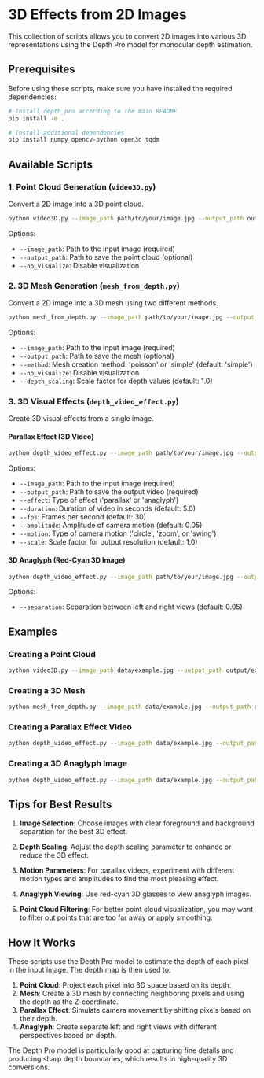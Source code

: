 # 3D Effects from 2D Images

This collection of scripts allows you to convert 2D images into various 3D representations using the Depth Pro model for monocular depth estimation.

## Prerequisites

Before using these scripts, make sure you have installed the required dependencies:

```bash
# Install depth_pro according to the main README
pip install -e .

# Install additional dependencies
pip install numpy opencv-python open3d tqdm
```

## Available Scripts

### 1. Point Cloud Generation (`video3D.py`)

Convert a 2D image into a 3D point cloud.

```bash
python video3D.py --image_path path/to/your/image.jpg --output_path output/pointcloud.ply
```

Options:
- `--image_path`: Path to the input image (required)
- `--output_path`: Path to save the point cloud (optional)
- `--no_visualize`: Disable visualization

### 2. 3D Mesh Generation (`mesh_from_depth.py`)

Convert a 2D image into a 3D mesh using two different methods.

```bash
python mesh_from_depth.py --image_path path/to/your/image.jpg --output_path output/mesh.ply --method simple
```

Options:
- `--image_path`: Path to the input image (required)
- `--output_path`: Path to save the mesh (optional)
- `--method`: Mesh creation method: 'poisson' or 'simple' (default: 'simple')
- `--no_visualize`: Disable visualization
- `--depth_scaling`: Scale factor for depth values (default: 1.0)

### 3. 3D Visual Effects (`depth_video_effect.py`)

Create 3D visual effects from a single image.

#### Parallax Effect (3D Video)

```bash
python depth_video_effect.py --image_path path/to/your/image.jpg --output_path output/video.mp4 --effect parallax --motion circle
```

Options:
- `--image_path`: Path to the input image (required)
- `--output_path`: Path to save the output video (required)
- `--effect`: Type of effect ('parallax' or 'anaglyph')
- `--duration`: Duration of video in seconds (default: 5.0)
- `--fps`: Frames per second (default: 30)
- `--amplitude`: Amplitude of camera motion (default: 0.05)
- `--motion`: Type of camera motion ('circle', 'zoom', or 'swing')
- `--scale`: Scale factor for output resolution (default: 1.0)

#### 3D Anaglyph (Red-Cyan 3D Image)

```bash
python depth_video_effect.py --image_path path/to/your/image.jpg --output_path output/anaglyph.jpg --effect anaglyph
```

Options:
- `--separation`: Separation between left and right views (default: 0.05)

## Examples

### Creating a Point Cloud

```bash
python video3D.py --image_path data/example.jpg --output_path output/example_pointcloud.ply
```

### Creating a 3D Mesh

```bash
python mesh_from_depth.py --image_path data/example.jpg --output_path output/example_mesh.ply --method simple
```

### Creating a Parallax Effect Video

```bash
python depth_video_effect.py --image_path data/example.jpg --output_path output/example_parallax.mp4 --effect parallax --motion circle --amplitude 0.07
```

### Creating a 3D Anaglyph Image

```bash
python depth_video_effect.py --image_path data/example.jpg --output_path output/example_anaglyph.jpg --effect anaglyph --separation 0.03
```

## Tips for Best Results

1. **Image Selection**: Choose images with clear foreground and background separation for the best 3D effect.

2. **Depth Scaling**: Adjust the depth scaling parameter to enhance or reduce the 3D effect.

3. **Motion Parameters**: For parallax videos, experiment with different motion types and amplitudes to find the most pleasing effect.

4. **Anaglyph Viewing**: Use red-cyan 3D glasses to view anaglyph images.

5. **Point Cloud Filtering**: For better point cloud visualization, you may want to filter out points that are too far away or apply smoothing.

## How It Works

These scripts use the Depth Pro model to estimate the depth of each pixel in the input image. The depth map is then used to:

1. **Point Cloud**: Project each pixel into 3D space based on its depth.
2. **Mesh**: Create a 3D mesh by connecting neighboring pixels and using the depth as the Z-coordinate.
3. **Parallax Effect**: Simulate camera movement by shifting pixels based on their depth.
4. **Anaglyph**: Create separate left and right views with different perspectives based on depth.

The Depth Pro model is particularly good at capturing fine details and producing sharp depth boundaries, which results in high-quality 3D conversions. 